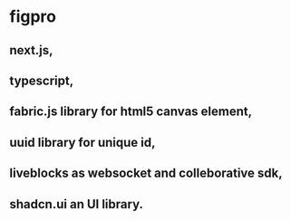 # figpro

## next.js, 
## typescript, 
## fabric.js library for html5 canvas element, 
## uuid library for unique id,
## liveblocks as websocket and colleborative sdk,
## shadcn.ui an UI library.
